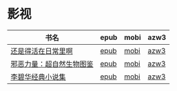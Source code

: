 # 影视

| 书名 | epub | mobi | azw3 |
| --- | --- | --- | --- |
| [还是得活在日常里啊](http://ct.dalanmei.com/f/31084289-771246739-f5eb56) | [epub](http://ct.dalanmei.com/f/31084289-771246739-f5eb56) | [mobi](http://ct.dalanmei.com/f/31084289-771231453-f3e756) | [azw3](http://ct.dalanmei.com/f/31084289-771236431-c41954) |
| [邪恶力量：超自然生物图鉴](http://ct.dalanmei.com/f/31084289-572115089-7419c4) | [epub](http://ct.dalanmei.com/f/31084289-572115089-7419c4) | [mobi](http://ct.dalanmei.com/f/31084289-571709647-aa3d20) | [azw3](http://ct.dalanmei.com/f/31084289-572136202-a7cf09) |
| [李碧华经典小说集](http://ct.dalanmei.com/f/31084289-571814732-3348e8) | [epub](http://ct.dalanmei.com/f/31084289-571814732-3348e8) | [mobi](http://ct.dalanmei.com/f/31084289-571544205-e39a50) | [azw3](http://ct.dalanmei.com/f/31084289-572016025-c6d81e) |
